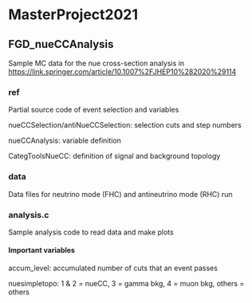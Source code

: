 # MasterProject2021

## FGD_nueCCAnalysis
Sample MC data for the nue cross-section analysis in https://link.springer.com/article/10.1007%2FJHEP10%282020%29114

### ref
Partial source code of event selection and variables

nueCCSelection/antiNueCCSelection: selection cuts and step numbers

nueCCAnalysis: variable definition

CategToolsNueCC: definition of signal and background topology

### data
Data files for neutrino mode (FHC) and antineutrino mode (RHC) run

### analysis.c
Sample analysis code to read data and make plots
#### Important variables
accum_level: accumulated number of cuts that an event passes

nuesimpletopo: 1 & 2 = nueCC, 3 = gamma bkg, 4 = muon bkg, others = others
